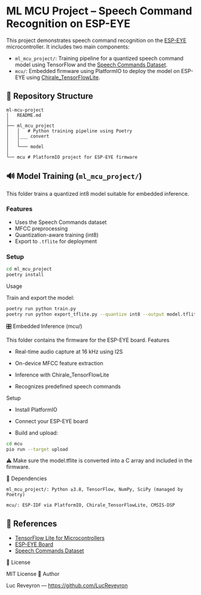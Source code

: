 # ML MCU Project – Speech Command Recognition on ESP-EYE

This project demonstrates speech command recognition on the [ESP-EYE](https://www.espressif.com/en/products/devkits/esp-eye/overview) microcontroller. It includes two main components:

- `ml_mcu_project/`: Training pipeline for a quantized speech command model using TensorFlow and the [Speech Commands Dataset](https://www.tensorflow.org/datasets/catalog/speech_commands).
- `mcu/`: Embedded firmware using PlatformIO to deploy the model on ESP-EYE using [Chirale_TensorFlowLite](https://github.com/Chirale/TensorFlowLite_Micro).

## 📁 Repository Structure
```
ml-mcu-project
│   README.md
│
├── ml_mcu_project
│   │   # Python training pipeline using Poetry
│   │___ convert 
│   │
│   └─── model
│
└── mcu # PlatformIO project for ESP-EYE firmware
```


## 🔊 Model Training (`ml_mcu_project/`)

This folder trains a quantized int8 model suitable for embedded inference.

### Features

- Uses the Speech Commands dataset
- MFCC preprocessing
- Quantization-aware training (int8)
- Export to `.tflite` for deployment

### Setup

```bash
cd ml_mcu_project
poetry install
```
Usage

Train and export the model:
```bash
poetry run python train.py
poetry run python export_tflite.py --quantize int8 --output model.tflite
```

🎛 Embedded Inference (mcu/)

This folder contains the firmware for the ESP-EYE board.
Features

- Real-time audio capture at 16 kHz using I2S

- On-device MFCC feature extraction

- Inference with Chirale_TensorFlowLite

- Recognizes predefined speech commands

Setup

- Install PlatformIO

- Connect your ESP-EYE board

- Build and upload:
```bash
cd mcu
pio run --target upload
```
⚠️ Make sure the model.tflite is converted into a C array and included in the firmware.

🧠 Dependencies

    ml_mcu_project/: Python ≥3.8, TensorFlow, NumPy, SciPy (managed by Poetry)

    mcu/: ESP-IDF via PlatformIO, Chirale_TensorFlowLite, CMSIS-DSP

## 📎 References

- [TensorFlow Lite for Microcontrollers](https://www.tensorflow.org/lite/microcontrollers)
- [ESP-EYE Board](https://www.espressif.com/en/products/devkits/esp-eye/overview)
- [Speech Commands Dataset](https://www.tensorflow.org/datasets/catalog/speech_commands)

📜 License

MIT License
👤 Author

Luc Reveyron — https://github.com/LucReveyron
